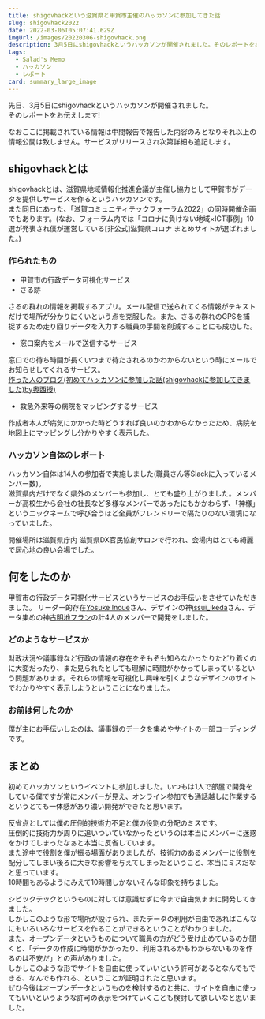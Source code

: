 ```yaml
---
title: shigovhackという滋賀県と甲賀市主催のハッカソンに参加してきた話
slug: shigovhack2022
date: 2022-03-06T05:07:41.629Z
imgUrl: /images/20220306-shigovhack.png
description: 3月5日にshigovhackというハッカソンが開催されました。そのレポートをお伝えします!
tags:
  - Salad's Memo
  - ハッカソン
  - レポート
card: summary_large_image
---
```

先日、3月5日にshigovhackというハッカソンが開催されました。  
そのレポートをお伝えします!

なおここに掲載されている情報は中間報告で報告した内容のみとなりそれ以上の情報公開は致しません。サービスがリリースされ次第詳細も追記します。

## shigovhackとは
shigovhackとは、滋賀県地域情報化推進会議が主催し協力として甲賀市がデータを提供しサービスを作るというハッカソンです。  
また同日にあった、「滋賀コミュニティテックフォーラム2022」の同時開催企画でもあります。(なお、フォーラム内では「コロナに負けない地域×ICT事例」10選が発表され僕が運営している[非公式]滋賀県コロナ まとめサイトが選ばれました。)

### 作られたもの
- 甲賀市の行政データ可視化サービス
- さる跡

さるの群れの情報を掲載するアプリ。メール配信で送られてくる情報がテキストだけで場所が分かりにくいという点を克服した。また、さるの群れのGPSを捕捉するため走り回りデータを入力する職員の手間を削減することにも成功した。

- 窓口案内をメールで送信するサービス

窓口での待ち時間が長くいつまで待たされるのかわからないという時にメールでお知らせしてくれるサービス。  
[作った人のブログ(初めてハッカソンに参加した話(shigovhackに参加してきました)by奥西授)](https://note.com/250ritsumei/n/n656cd143c6ca)

- 救急外来等の病院をマッピングするサービス

作成者本人が病気にかかった時どうすれば良いのかわからなかったため、病院を地図上にマッピングし分かりやすく表示した。

### ハッカソン自体のレポート
ハッカソン自体は14人の参加者で実施しました(職員さん等Slackに入っているメンバー数)。  
滋賀県内だけでなく県外のメンバーも参加し、とても盛り上がりました。メンバーが高校生から会社の社長など多様なメンバーであったにもかかわらず、「神様」というニックネームで呼び合うほど全員がフレンドリーで隔たりのない環境になっていました。

開催場所は滋賀県庁内 滋賀県DX官民協創サロンで行われ、会場内はとても綺麗で居心地の良い会場でした。

## 何をしたのか
甲賀市の行政データ可視化サービスというサービスのお手伝いをさせていただきました。 
リーダー的存在[Yosuke Inoue](https://twitter.com/inoue2002)さん、デザインの神[issui_ikeda](https://twitter.com/issui_ikeda)さん、データ集めの神[古明地フラン](https://twitter.com/Komeiji_Fran)の計4人のメンバーで開発をしました。

### どのようなサービスか
財政状況や議事録など行政の情報の存在をそもそも知らなかったりたどり着くのに大変だったり、また見られたとしても理解に時間がかかってしまっているという問題があります。それらの情報を可視化し興味を引くようなデザインのサイトでわかりやすく表示しようということになりました。

### お前は何したのか
僕が主にお手伝いしたのは、議事録のデータを集めやサイトの一部コーディングです。

## まとめ
初めてハッカソンというイベントに参加しました。いつもは1人で部屋で開発をしている僕ですが常にメンバーが見え、オンライン参加でも通話越しに作業するというとても一体感があり濃い開発ができたと思います。

反省点としては僕の圧倒的技術力不足と僕の役割の分配のミスです。  
圧倒的に技術力が周りに追いついていなかったというのは本当にメンバーに迷惑をかけてしまったなぁと本当に反省しています。  
また途中で役割を僕が振る場面がありましたが、技術力のあるメンバーに役割を配分してしまい後ろに大きな影響を与えてしまったということ、本当にミスだなと思っています。  
10時間もあるようにみえて10時間しかないそんな印象を持ちました。  

シビックテックというものに対しては意識せずに今まで自由気ままに開発してきました。  
しかしこのような形で場所が設けられ、またデータの利用が自由であればこんなにもいろいろなサービスを作ることができるということがわかりました。  
また、オープンデータというものについて職員の方がどう受け止めているのか聞くと、「データの作成に時間がかかったり、利用されるかもわからないものを作るのは不安だ」との声がありました。  
しかしこのような形でサイトを自由に使っていいという許可があるとなんでもできる、なんでも作れる、ということが証明されたと思います。  
ぜひ今後はオープンデータというものを検討するのと共に、サイトを自由に使ってもいいというような許可の表示をつけていくことも検討して欲しいなと思いました。